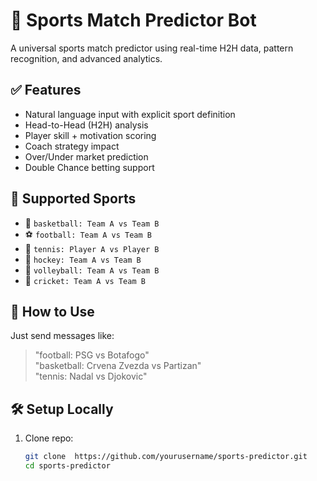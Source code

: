 # 🎯 Sports Match Predictor Bot

A universal sports match predictor using real-time H2H data, pattern recognition, and advanced analytics.

## ✅ Features

- Natural language input with explicit sport definition
- Head-to-Head (H2H) analysis
- Player skill + motivation scoring
- Coach strategy impact
- Over/Under market prediction
- Double Chance betting support

## 🧠 Supported Sports

- 🏀 `basketball: Team A vs Team B`
- ⚽ `football: Team A vs Team B`
- 🎾 `tennis: Player A vs Player B`
- 🏒 `hockey: Team A vs Team B`
- 🏐 `volleyball: Team A vs Team B`
- 🏏 `cricket: Team A vs Team B`

## 🤖 How to Use

Just send messages like:

> "football: PSG vs Botafogo"  
> "basketball: Crvena Zvezda vs Partizan"  
> "tennis: Nadal vs Djokovic"

## 🛠️ Setup Locally

1. Clone repo:
   ```bash
   git clone  https://github.com/yourusername/sports-predictor.git 
   cd sports-predictor